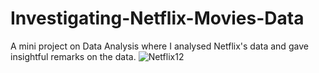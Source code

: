 # Investigating-Netflix-Movies-Data
A mini project on Data Analysis where I analysed Netflix's data and gave insightful remarks on the data. 
![Netflix12](https://github.com/Nedjagang/Investigating-Netflix-Movies-Data/assets/84395513/7d165bef-97e3-470e-8778-286bc67b1bb4)
